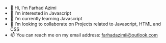 - 👋 Hi, I’m Farhad Azimi
- 👀 I’m interested in Javascript
- 🌱 I’m currently learning Javascript
- 💞️ I’m looking to collaborate on Projects related to Javascript, HTML and CSS 
- 📫 You can reach me on my email address: farhadazimii@outlook.com

<!---
Fdazimi/Fdazimi is a ✨ special ✨ repository because its `README.md` (this file) appears on your GitHub profile.
You can click the Preview link to take a look at your changes.
--->
